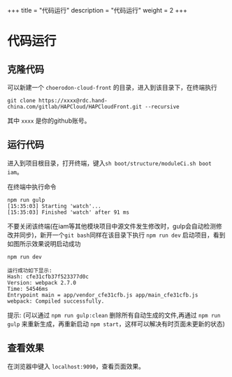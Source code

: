 +++
title = "代码运行"
description = "代码运行"
weight = 2
+++

# 代码运行

## 克隆代码

可以新建一个 `choerodon-cloud-front` 的目录，进入到该目录下，在终端执行

```
git clone https://xxxx@rdc.hand-china.com/gitlab/HAPCloud/HAPCloudFront.git --recursive

```

其中 `xxxx` 是你的github账号。

## 运行代码

进入到项目根目录，打开终端，键入`sh boot/structure/moduleCi.sh boot iam`。

在终端中执行命令

```
npm run gulp
[15:35:03] Starting 'watch'...
[15:35:03] Finished 'watch' after 91 ms
```

不要关闭该终端(在iam等其他模块项目中源文件发生修改时，gulp会自动检测修改并同步)，新开一个`git bash`同样在该目录下执行 `npm run dev` 启动项目，看到如图所示效果说明启动成功

```
npm run dev

运行成功如下显示:
Hash: cfe31cfb37f523377d0c
Version: webpack 2.7.0
Time: 54546ms
Entrypoint main = app/vendor_cfe31cfb.js app/main_cfe31cfb.js
webpack: Compiled successfully.
```

提示: (可以通过 `npm run gulp:clean` 删除所有自动生成的文件,再通过 `npm run gulp` 来重新生成，再重新启动 `npm start`，这样可以解决有时页面未更新的状态)

## 查看效果

在浏览器中键入 `localhost:9090`，查看页面效果。
